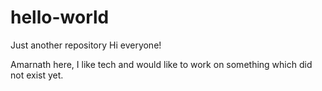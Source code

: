 # hello-world
Just another repository
Hi everyone!

Amarnath here, I like tech and would like to work on something which did not exist yet.
